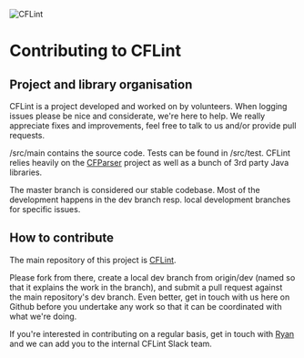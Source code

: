 ![CFLint](/src/main/resources/CFLint-logo.jpg)

# Contributing to CFLint

## Project and library organisation

CFLint is a project developed and worked on by volunteers. When logging issues please be nice and considerate, we're here to help. We really appreciate fixes and improvements, feel free to talk to us and/or provide pull requests.

/src/main contains the source code. Tests can be found in /src/test. CFLint relies heavily on the [CFParser](https://github.com/cfparser/cfparser) project as well as a bunch of 3rd party Java libraries.

The master branch is considered our stable codebase. Most of the development happens in the dev branch resp. local development branches for specific issues.

## How to contribute

The main repository of this project is [CFLint](https://github.com/cflint/CFLint).

Please fork from there, create a local dev branch from origin/dev (named so that it explains the work in the branch), and submit a pull request against the main repository's dev branch. Even better, get in touch with us here on Github before you undertake any work so that it can be coordinated with what we're doing.

If you're interested in contributing on a regular basis, get in touch with [Ryan](https://github.com/ryaneberly) and we can add you to the internal CFLint Slack team.
